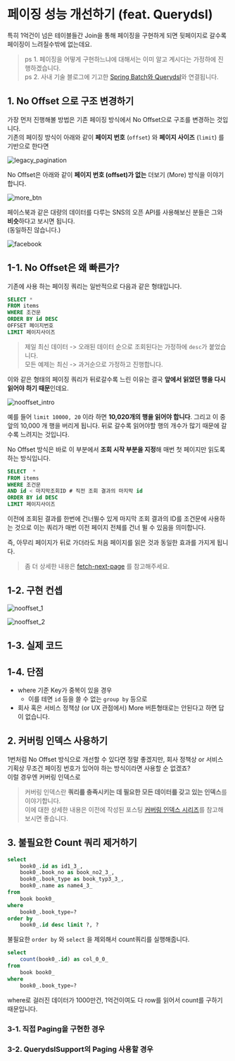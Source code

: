 # 페이징 성능 개선하기 (feat. Querydsl)



특히 1억건이 넘은 테이블들간 Join을 통해 페이징을 구현하게 되면 뒷페이지로 갈수록 페이징이 느려질수밖에 없는데요.  

> ps 1. 페이징을 어떻게 구현하느냐에 대해서는 이미 알고 계시다는 가정하에 진행하겠습니다.  
> ps 2. 사내 기술 블로그에 기고한 [Spring Batch와 Querydsl](https://woowabros.github.io/experience/2020/02/05/springbatch-querydsl.html)와 연결됩니다.



## 1. No Offset 으로 구조 변경하기

가장 먼저 진행해볼 방법은 기존 페이징 방식에서 No Offset으로 구조를 변경하는 것입니다.  
기존의 페이징 방식이 아래와 같이 **페이지 번호** (```offset```) 와 **페이지 사이즈** (```limit```) 를 기반으로 한다면

![legacy_pagination](./images/legacy_pagination.png)

No Offset은 아래와 같이 **페이지 번호 (offset)가 없는** 더보기 (More) 방식을 이야기 합니다.

![more_btn](./images/more_btn.png)

페이스북과 같은 대량의 데이터를 다루는 SNS의 오픈 API를 사용해보신 분들은 그와 **비슷**하다고 보시면 됩니다.  
(동일하진 않습니다.)

![facebook](./images/facebook.png)

## 1-1. No Offset은 왜 빠른가?

기존에 사용 하는 페이징 쿼리는 일반적으로 다음과 같은 형태입니다.

```sql
SELECT *
FROM items
WHERE 조건문
ORDER BY id DESC
OFFSET 페이지번호
LIMIT 페이지사이즈
```

> 제일 최신 데이터 -> 오래된 데이터 순으로 조회된다는 가정하에 ```desc```가 붙었습니다.  
> 모든 예제는 최신 -> 과거순으로 가정하고 진행합니다.

이와 같은 형태의 페이징 쿼리가 뒤로갈수록 느린 이유는 결국 **앞에서 읽었던 행을 다시 읽어야 하기 때문**인데요.

![nooffset_intro](./images/nooffset_intro.png)

예를 들어 ```limit 10000, 20``` 이라 하면 **10,020개의 행을 읽어야 합니다**.
그리고 이 중 앞의 10,000 개 행을 버리게 됩니다.
뒤로 갈수록 읽어야할 행의 개수가 많기 때문에 갈수록 느려지는 것입니다.

No Offset 방식은 바로 이 부분에서 **조회 시작 부분을 지정**해 매번 첫 페이지만 읽도록하는 방식입니다.

```sql
SELECT  *
FROM items
WHERE 조건문 
AND id < 마지막조회ID # 직전 조회 결과의 마지막 id
ORDER BY id DESC
LIMIT 페이지사이즈
```

이전에 조회된 결과를 한번에 건너뛸수 있게 마지막 조회 결과의 ID를 조건문에 사용하는 것으로 이는 쿼리가 매번 이전 페이지 전체를 건너 뛸 수 있음을 의미합니다.

즉, 아무리 페이지가 뒤로 가더라도 처음 페이지를 읽은 것과 동일한 효과를 가지게 됩니다.

> 좀 더 상세한 내용은 [fetch-next-page](https://use-the-index-luke.com/sql/partial-results/fetch-next-page) 를 참고해주세요.


## 1-2. 구현 컨셉



![nooffset_1](./images/nooffset_1.png)

![nooffset_2](./images/nooffset_2.png)

## 1-3. 실제 코드

## 1-4. 단점

* where 기준 Key가 중복이 있을 경우
  * 이를 테면 ```id``` 등을 쓸 수 없는 ```group by``` 등으로 
* 회사 혹은 서비스 정책상 (or UX 관점에서) More 버튼형태로는 안된다고 하면 답이 없습니다.
  

## 2. 커버링 인덱스 사용하기

1번처럼 No Offset 방식으로 개선할 수 있다면 정말 좋겠지만, 회사 정책상 or 서비스 기획상 무조건 페이징 번호가 있어야 하는 방식이라면 사용할 순 없겠죠?  
이럴 경우엔 커버링 인덱스로 

> 커버링 인덱스란 **쿼리를 충족시키는 데 필요한 모든 데이터를 갖고 있는 인덱스**를 이야기합니다.  
> 이에 대한 상세한 내용은 이전에 작성된 포스팅 [커버링 인덱스 시리즈](https://jojoldu.tistory.com/476)를 참고해보시면 좋습니다.

## 3. 불필요한 Count 쿼리 제거하기

```sql
select
    book0_.id as id1_3_,
    book0_.book_no as book_no2_3_,
    book0_.book_type as book_typ3_3_,
    book0_.name as name4_3_ 
from
    book book0_ 
where
    book0_.book_type=? 
order by
    book0_.id desc limit ?, ?
```

불필요한 ```order by``` 와 ```select``` 을 제외해서 count쿼리를 실행해줍니다.

```sql
select
    count(book0_.id) as col_0_0_ 
from
    book book0_ 
where
    book0_.book_type=?
```

where로 걸러진 데이터가 1000만건, 1억건이여도 다 row를 읽어서 count를 구하기 때문입니다.  

### 3-1. 직접 Paging을 구현한 경우

### 3-2. QuerydslSupport의 Paging 사용할 경우


